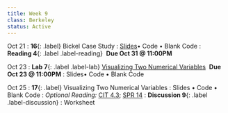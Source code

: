 ```yaml
---
title: Week 9 
class: Berkeley
status: Active
---
```

Oct 21
: **16**{: .label} Bickel Case Study
  : [Slides](https://docs.google.com/presentation/d/1jSYxRYTuaAmXSxFQXOD-vJlMOkI7S6enVtnYiRkbkDw/edit?usp=sharing)&#8226; Code &#8226; Blank Code
: **Reading 4**{: .label .label-reading} &nbsp;**Due Oct 31 @ 11:00PM**

Oct 23
: **Lab 7**{: .label .label-lab} [Visualizing Two Numerical Variables](https://datahub.berkeley.edu/hub/user-redirect/git-pull?repo=https%3A%2F%2Fgithub.com%2Fdata-6-berkeley%2Fmaterials-fa24&branch=main&urlpath=tree%2Fmaterials-fa24%2Flabs%2Flab07%2Flab07.ipynb) &nbsp;**Due Oct 23 @ 11:00PM**
  : Slides&#8226; Code &#8226; Blank Code

  
Oct 25
: **17**{: .label} Visualizing Two Numerical Variables
  : Slides &#8226; Code &#8226; Blank Code
: *Optional Reading:* [CIT 4.3](https://inferentialthinking.com/chapters/04/3/Comparison.html); [SPR 14](https://cs.stanford.edu/people/nick/py/python-if.html)
: **Discussion 9**{: .label .label-discussion}
  : Worksheet 
  <!--&#8226; [Solutions](./assignments/disc01-sols.pdf) -->
